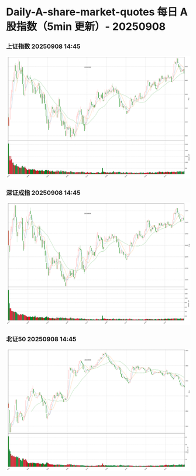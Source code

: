 
# Daily-A-share-market-quotes 每日 A 股指数（5min 更新）- 20250908

### 上证指数 20250908 14:45
![](./fig/2025/9/20250908-sh000001.png)

### 深证成指 20250908 14:45
![](./fig/2025/9/20250908-sz399001.png)

### 北证50 20250908 14:45
![](./fig/2025/9/20250908-bj899050.png)
